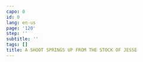 ```yaml
---
capo: 0
id: 0
lang: en-us
page: '120'
step: ''
subtitle: ''
tags: []
title: A SHOOT SPRINGS UP FROM THE STOCK OF JESSE
---
```

